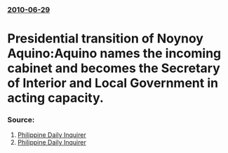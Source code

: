 ### [2010-06-29](/news/2010/06/29/index.md)

# Presidential transition of Noynoy Aquino:Aquino names the incoming cabinet and becomes the Secretary of Interior and Local Government in acting capacity. 




### Source:

1. [Philippine Daily Inquirer](http://newsinfo.inquirer.net/breakingnews/nation/view/20100629-278220/Aquino-names-Cabinet-takes-DILG-helm)
2. [Philippine Daily Inquirer](http://newsinfo.inquirer.net/breakingnews/nation/view/20100629-278225/Davide-named-Truth-Commission-chief)
